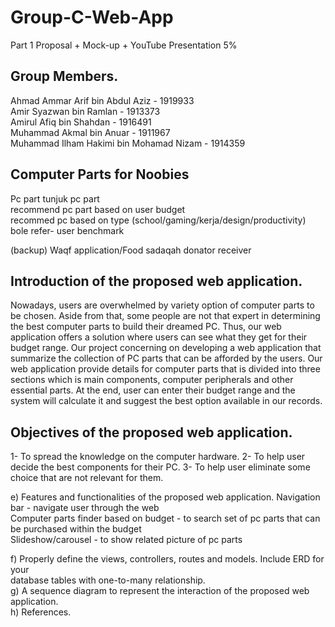# Group-C-Web-App

Part 1 Proposal + Mock-up + 
YouTube Presentation
5%

<h2> Group Members.</h2>

Ahmad Ammar Arif bin Abdul Aziz - 1919933  
Amir Syazwan bin Ramlan - 1913373  
Amirul Afiq bin Shahdan - 1916491  
Muhammad Akmal bin Anuar - 1911967  
Muhammad Ilham Hakimi bin Mohamad Nizam - 1914359  

<h2> Computer Parts for Noobies </h2>

Pc part
  tunjuk pc part  
  recommend pc part based on user budget  
  recommed pc based on type (school/gaming/kerja/design/productivity)  
  bole refer- user benchmark  

(backup) Waqf application/Food sadaqah 
  donator
  receiver
  

<h2> Introduction of the proposed web application. </h2>
  Nowadays, users are overwhelmed by variety option of computer parts to be chosen. Aside from that, some people are not that expert in determining the best computer parts to build their dreamed PC. Thus, our web application offers a solution where users can see what they get for their budget range. Our project concerning on  developing a web application that summarize the collection of PC parts that can be afforded by the users. Our web application provide details for computer parts that is divided into three sections which is main components, computer peripherals and other essential parts. At the end, user can enter their budget range and the system will calculate it and suggest the best option available in our records.

<h2> Objectives of the proposed web application. </h2>
  1- To spread the knowledge on the computer hardware.  
  2- To help user decide the best components for their PC.  
  3- To help user eliminate some choice that are not relevant for them.  
  
e) Features and functionalities of the proposed web application.
  Navigation bar - navigate user through the web  
  Computer parts finder based on budget - to search set of pc parts that can be purchased within the budget  
  Slideshow/carousel - to show related picture of pc parts  
  
f) Properly define the views, controllers, routes and models. Include ERD for your    
database tables with one-to-many relationship.    
g) A sequence diagram to represent the interaction of the proposed web application.   
h) References.  

